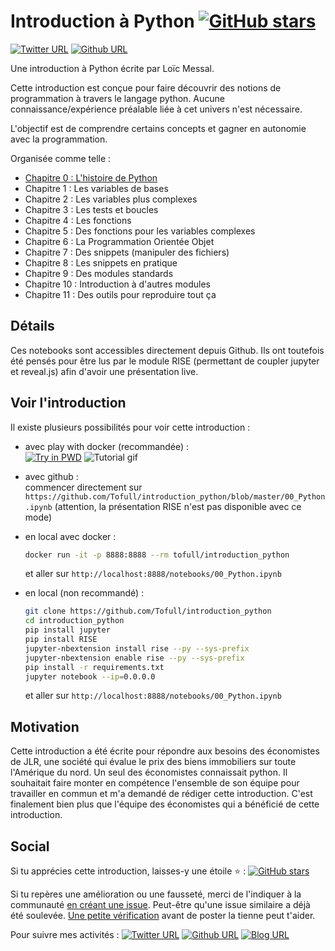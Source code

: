 # Introduction à Python [![GitHub stars](https://img.shields.io/github/stars/Tofull/introduction_python.svg?style=social&label=Star)](https://GitHub.com/Tofull/introduction_python/stargazers/)

[![Twitter URL](https://img.shields.io/twitter/url/https/twitter.com/fold_left.svg?logo=twitter&style=social&label=_Tofull)](https://twitter.com/_Tofull) [![Github URL](https://img.shields.io/badge/style--green.svg?logo=github&style=social&label=tofull)](https://github.com/tofull)

Une introduction à Python écrite par Loïc Messal.

Cette introduction est conçue pour faire découvrir des notions de programmation à travers le langage python. 
Aucune connaissance/expérience préalable liée à cet univers n'est nécessaire.

L'objectif est de comprendre certains concepts et gagner en autonomie avec la programmation.

Organisée comme telle :
- [Chapitre 0 : L'histoire de Python](00_Python.ipynb)
- Chapitre 1 : Les variables de bases
- Chapitre 2 : Les variables plus complexes
- Chapitre 3 : Les tests et boucles
- Chapitre 4 : Les fonctions
- Chapitre 5 : Des fonctions pour les variables complexes
- Chapitre 6 : La Programmation Orientée Objet
- Chapitre 7 : Des snippets (manipuler des fichiers)
- Chapitre 8 : Les snippets en pratique
- Chapitre 9 : Des modules standards
- Chapitre 10 : Introduction à d'autres modules
- Chapitre 11 : Des outils pour reproduire tout ça

## Détails
Ces notebooks sont accessibles directement depuis Github. Ils ont toutefois été pensés pour être lus par le module RISE (permettant de coupler jupyter et reveal.js) afin d'avoir une présentation live.

## Voir l'introduction
Il existe plusieurs possibilités pour voir cette introduction :
- avec play with docker (recommandée) :  
    [![Try in PWD](https://cdn.rawgit.com/play-with-docker/stacks/cff22438/assets/images/button.png)](http://play-with-docker.com?stack=https://raw.githubusercontent.com/tofull/introduction_python/master/docker_stack.yml&stack_name=notebooks)
    ![Tutorial gif](assets/play_with_docker.gif)

- avec github :  
    commencer directement sur `https://github.com/Tofull/introduction_python/blob/master/00_Python.ipynb` (attention, la présentation RISE n'est pas disponible avec ce mode)

- en local avec docker :  
    ```sh
    docker run -it -p 8888:8888 --rm tofull/introduction_python
    ```
    et aller sur `http://localhost:8888/notebooks/00_Python.ipynb`

- en local (non recommandé) :  
    ```sh
    git clone https://github.com/Tofull/introduction_python
    cd introduction_python
    pip install jupyter
    pip install RISE
    jupyter-nbextension install rise --py --sys-prefix
    jupyter-nbextension enable rise --py --sys-prefix
    pip install -r requirements.txt
    jupyter notebook --ip=0.0.0.0
    ```
    et aller sur `http://localhost:8888/notebooks/00_Python.ipynb`


## Motivation
Cette introduction a été écrite pour répondre aux besoins des économistes de JLR, une société qui évalue le prix des biens immobiliers sur toute l'Amérique du nord. Un seul des économistes connaissait python. Il souhaitait faire monter en compétence l'ensemble de son équipe pour travailler en commun et m'a demandé de rédiger cette introduction. C'est finalement bien plus que l'équipe des économistes qui a bénéficié de cette introduction.

## Social
Si tu apprécies cette introduction, laisses-y une étoile :star: : [![GitHub stars](https://img.shields.io/github/stars/Tofull/introduction_python.svg?logo=github&style=social&label=Star)](https://GitHub.com/Tofull/introduction_python/stargazers/)

Si tu repères une amélioration ou une fausseté, merci de l'indiquer à la communauté [en créant une issue](https://github.com/Tofull/introduction_python/issues/new). Peut-être qu'une issue similaire a déjà été soulevée. [Une petite vérification](https://github.com/Tofull/adventure/issues) avant de poster la tienne peut t'aider.

Pour suivre mes activités : [![Twitter URL](https://img.shields.io/twitter/url/https/twitter.com/fold_left.svg?logo=twitter&style=social&label=_Tofull)](https://twitter.com/_Tofull) [![Github URL](https://img.shields.io/badge/style--green.svg?logo=github&style=social&label=tofull)](https://github.com/tofull) [![Blog URL](https://img.shields.io/badge/style--green.svg?style=social&label=sur%20mon%20blog)](https://tofull.github.io/) 